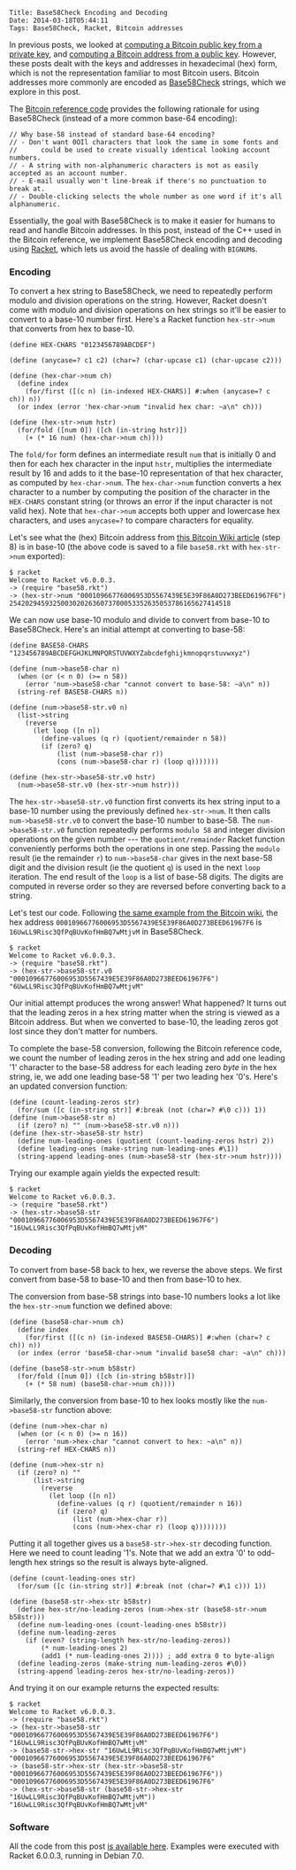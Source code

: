     Title: Base58Check Encoding and Decoding
    Date: 2014-03-18T05:44:11
    Tags: Base58Check, Racket, Bitcoin addresses

In previous posts, we looked at
[computing a Bitcoin public key from a private key][LiT:pubfrompriv],
and [computing a Bitcoin address from a public key][LiT:ffi]. However,
these posts dealt with the keys and addresses in hexadecimal (hex)
form, which is not the representation familiar to most Bitcoin
users. Bitcoin addresses more commonly are encoded as
[Base58Check][bwiki:b58] strings, which we explore in this post.

[LiT:pubfrompriv]: http://www.lostintransaction.com/blog/2014/03/14/deriving-a-bitcoin-public-key-from-a-private-key/ "Deriving a Bitcoin Public Key From a Private Key"
[LiT:ffi]: http://www.lostintransaction.com/blog/2014/03/15/adding-openssl-bindings-to-racket-via-its-ffi/ "Adding OpenSSL bindings to Racket via its FFI"
[bwiki:b58]: https://en.bitcoin.it/wiki/Base58Check_encoding "Base58Check encoding"

<!-- more -->

The [Bitcoin reference code][bitcoinsrc] provides the following
rationale for using Base58Check (instead of a more common base-64
encoding):

    // Why base-58 instead of standard base-64 encoding?
    // - Don't want 0OIl characters that look the same in some fonts and
    //      could be used to create visually identical looking account numbers.
    // - A string with non-alphanumeric characters is not as easily accepted as an account number.
    // - E-mail usually won't line-break if there's no punctuation to break at.
    // - Double-clicking selects the whole number as one word if it's all alphanumeric.

[bitcoinsrc]: https://github.com/bitcoin/bitcoin/blob/f76c122e2eac8ef66f69d142231bd33c88a24c50/src/base58.h#L7-L12 "src/base58.h"

Essentially, the goal with Base58Check is to make it easier for humans
to read and handle Bitcoin addresses. In this post, instead of the C++
used in the Bitcoin reference, we implement Base58Check encoding and
decoding using [Racket](http://racket-lang.org), which lets us avoid
the hassle of dealing with `BIGNUM`s.

### Encoding ###

To convert a hex string to Base58Check, we need to repeatedly perform
modulo and division operations on the string. However, Racket doesn't
come with modulo and division operations on hex strings so it'll be
easier to convert to a base-10 number first. Here's a Racket function
`hex-str->num` that converts from hex to base-10.

```racket
(define HEX-CHARS "0123456789ABCDEF")

(define (anycase=? c1 c2) (char=? (char-upcase c1) (char-upcase c2)))

(define (hex-char->num ch)
  (define index 
    (for/first ([(c n) (in-indexed HEX-CHARS)] #:when (anycase=? c ch)) n))
  (or index (error 'hex-char->num "invalid hex char: ~a\n" ch)))
	  
(define (hex-str->num hstr)
  (for/fold ([num 0]) ([ch (in-string hstr)]) 
    (+ (* 16 num) (hex-char->num ch))))
```

The `fold/for` form defines an intermediate result `num` that is
initially 0 and then for each hex character in the input `hstr`,
multiplies the intermediate result by 16 and adds to it the base-10
representation of that hex character, as computed by
`hex-char->num`. The `hex-char->num` function converts a hex character
to a number by computing the position of the character in the
`HEX-CHARS` constant string (or throws an error if the input character
is not valid hex). Note that `hex-char->num` accepts both upper and
lowercase hex characters, and uses `anycase=?` to compare characters
for equality.

Let's see what the (hex) Bitcoin address from
[this Bitcoin Wiki article][bwiki:addr] (step 8) is in base-10 (the
above code is saved to a file `base58.rkt` with `hex-str->num`
exported):

[bwiki:addr]: https://en.bitcoin.it/wiki/Technical_background_of_version_1_Bitcoin_addresses "Technical background of version 1 Bitcoin addresses"

    $ racket
    Welcome to Racket v6.0.0.3.
    -> (require "base58.rkt")
    -> (hex-str->num "00010966776006953D5567439E5E39F86A0D273BEED61967F6")
    25420294593250030202636073700053352635053786165627414518

We can now use base-10 modulo and divide to convert from base-10 to
Base58Check. Here's an initial attempt at converting to base-58:

```racket
(define BASE58-CHARS "123456789ABCDEFGHJKLMNPQRSTUVWXYZabcdefghijkmnopqrstuvwxyz")

(define (num->base58-char n)
  (when (or (< n 0) (>= n 58))
    (error 'num->base58-char "cannot convert to base-58: ~a\n" n))
  (string-ref BASE58-CHARS n))
  
(define (num->base58-str.v0 n)
  (list->string
    (reverse
      (let loop ([n n])
        (define-values (q r) (quotient/remainder n 58))
        (if (zero? q)
            (list (num->base58-char r))
            (cons (num->base58-char r) (loop q)))))))

(define (hex-str->base58-str.v0 hstr) 
  (num->base58-str.v0 (hex-str->num hstr)))
```

The `hex-str->base58-str.v0` function first converts its hex string
input to a base-10 number using the previously defined
`hex-str->num`. It then calls `num->base58-str.v0` to convert the
base-10 number to base-58. The `num->base58-str.v0` function
repeatedly performs `modulo 58` and integer division operations on the
given number --- the `quotient/remainder` Racket function conveniently
performs both the operations in one step. Passing the `modulo` result
(ie the remainder `r`) to `num->base58-char` gives in the next base-58
digit and the division result (ie the quotient `q`) is used in the
next `loop` iteration. The end result of the `loop` is a list of
base-58 digits. The digits are computed in reverse order so they are
reversed before converting back to a string.

Let's test our code. Following
[the same example from the Bitcoin wiki][bwiki:addr], the hex address
`00010966776006953D5567439E5E39F86A0D273BEED61967F6` is
`16UwLL9Risc3QfPqBUvKofHmBQ7wMtjvM` in Base58Check.

    $ racket
	Welcome to Racket v6.0.0.3.
	-> (require "base58.rkt")
	-> (hex-str->base58-str.v0 "00010966776006953D5567439E5E39F86A0D273BEED61967F6")
	"6UwLL9Risc3QfPqBUvKofHmBQ7wMtjvM"

Our initial attempt produces the wrong answer! What happened? It turns
out that the leading zeros in a hex string matter when the string is
viewed as a Bitcoin address. But when we converted to base-10, the
leading zeros got lost since they don't matter for numbers.

To complete the base-58 conversion, following the Bitcoin reference
code, we count the number of leading zeros in the hex string and add
one leading '1' character to the base-58 address for each leading zero
*byte* in the hex string, ie, we add one leading base-58 '1' per two
leading hex '0's. Here's an updated conversion function:

```racket
(define (count-leading-zeros str)
  (for/sum ([c (in-string str)] #:break (not (char=? #\0 c))) 1))
(define (num->base58-str n) 
  (if (zero? n) "" (num->base58-str.v0 n)))
(define (hex-str->base58-str hstr)
  (define num-leading-ones (quotient (count-leading-zeros hstr) 2))
  (define leading-ones (make-string num-leading-ones #\1))
  (string-append leading-ones (num->base58-str (hex-str->num hstr))))
```

Trying our example again yields the expected result:

    $ racket
	Welcome to Racket v6.0.0.3.
	-> (require "base58.rkt")
	-> (hex-str->base58-str "00010966776006953D5567439E5E39F86A0D273BEED61967F6")
	"16UwLL9Risc3QfPqBUvKofHmBQ7wMtjvM"

### Decoding ###

To convert from base-58 back to hex, we reverse the above steps. We
first convert from base-58 to base-10 and then from base-10 to hex.

The conversion from base-58 strings into base-10 numbers looks a lot
like the `hex-str->num` function we defined above:

```racket
(define (base58-char->num ch)
  (define index
    (for/first ([(c n) (in-indexed BASE58-CHARS)] #:when (char=? c ch)) n))
  (or index (error 'base58-char->num "invalid base58 char: ~a\n" ch)))

(define (base58-str->num b58str)
  (for/fold ([num 0]) ([ch (in-string b58str)])
    (+ (* 58 num) (base58-char->num ch))))
```

Similarly, the conversion from base-10 to hex looks mostly like the
`num->base58-str` function above:

```racket
(define (num->hex-char n)
  (when (or (< n 0) (>= n 16))
    (error 'num->hex-char "cannot convert to hex: ~a\n" n))
  (string-ref HEX-CHARS n))

(define (num->hex-str n)
  (if (zero? n) ""
      (list->string
        (reverse
          (let loop ([n n])
            (define-values (q r) (quotient/remainder n 16))
            (if (zero? q)
                (list (num->hex-char r))
                (cons (num->hex-char r) (loop q))))))))
```

Putting it all together gives us a `base58-str->hex-str` decoding
function. Here we need to count leading '1's. Note that we add an
extra '0' to odd-length hex strings so the result is always
byte-aligned.

```racket
(define (count-leading-ones str)
  (for/sum ([c (in-string str)] #:break (not (char=? #\1 c))) 1))
  
(define (base58-str->hex-str b58str)
  (define hex-str/no-leading-zeros (num->hex-str (base58-str->num b58str)))
  (define num-leading-ones (count-leading-ones b58str))
  (define num-leading-zeros
    (if (even? (string-length hex-str/no-leading-zeros))
        (* num-leading-ones 2)
        (add1 (* num-leading-ones 2)))) ; add extra 0 to byte-align
  (define leading-zeros (make-string num-leading-zeros #\0))
  (string-append leading-zeros hex-str/no-leading-zeros))
```
And trying it on our example returns the expected results:

    $ racket
    Welcome to Racket v6.0.0.3.
    -> (require "base58.rkt")
    -> (hex-str->base58-str "00010966776006953D5567439E5E39F86A0D273BEED61967F6")
    "16UwLL9Risc3QfPqBUvKofHmBQ7wMtjvM"
    -> (base58-str->hex-str "16UwLL9Risc3QfPqBUvKofHmBQ7wMtjvM")
    "00010966776006953D5567439E5E39F86A0D273BEED61967F6"
    -> (base58-str->hex-str (hex-str->base58-str "00010966776006953D5567439E5E39F86A0D273BEED61967F6"))
    "00010966776006953D5567439E5E39F86A0D273BEED61967F6"
    -> (hex-str->base58-str (base58-str->hex-str "16UwLL9Risc3QfPqBUvKofHmBQ7wMtjvM"))
    "16UwLL9Risc3QfPqBUvKofHmBQ7wMtjvM"
   
### Software

All the code from this post
[is available here](http://www.lostintransaction.com/code/base58.rkt).
Examples were executed with Racket 6.0.0.3, running in Debian 7.0.

<!--todo: explain decode code-->

